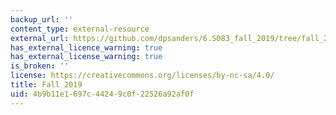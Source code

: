 ```yaml
---
backup_url: ''
content_type: external-resource
external_url: https://github.com/dpsanders/6.S083_fall_2019/tree/fall_2019
has_external_licence_warning: true
has_external_license_warning: true
is_broken: ''
license: https://creativecommons.org/licenses/by-nc-sa/4.0/
title: Fall 2019
uid: 4b9b11e1-697c-4424-9c0f-22526a92af0f
---
```

